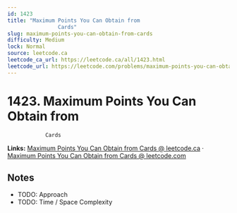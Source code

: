 ```yaml
--- 
id: 1423
title: "Maximum Points You Can Obtain from
                Cards"
slug: maximum-points-you-can-obtain-from-cards
difficulty: Medium
lock: Normal
source: leetcode.ca
leetcode_ca_url: https://leetcode.ca/all/1423.html
leetcode_url: https://leetcode.com/problems/maximum-points-you-can-obtain-from-cards/
---
```


# 1423. Maximum Points You Can Obtain from
                Cards

**Links:** [Maximum Points You Can Obtain from
                Cards @ leetcode.ca](https://leetcode.ca/all/1423.html) · [Maximum Points You Can Obtain from
                Cards @ leetcode.com](https://leetcode.com/problems/maximum-points-you-can-obtain-from-cards/)

## Notes
- TODO: Approach
- TODO: Time / Space Complexity
